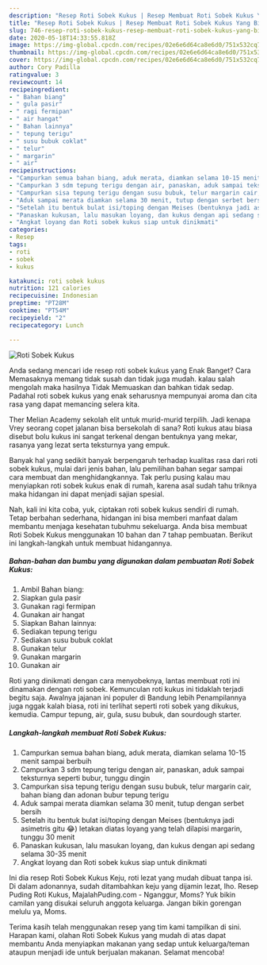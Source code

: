 ```yaml
---
description: "Resep Roti Sobek Kukus | Resep Membuat Roti Sobek Kukus Yang Bikin Ngiler"
title: "Resep Roti Sobek Kukus | Resep Membuat Roti Sobek Kukus Yang Bikin Ngiler"
slug: 746-resep-roti-sobek-kukus-resep-membuat-roti-sobek-kukus-yang-bikin-ngiler
date: 2020-05-18T14:33:55.818Z
image: https://img-global.cpcdn.com/recipes/02e6e6d64ca8e6d0/751x532cq70/roti-sobek-kukus-foto-resep-utama.jpg
thumbnail: https://img-global.cpcdn.com/recipes/02e6e6d64ca8e6d0/751x532cq70/roti-sobek-kukus-foto-resep-utama.jpg
cover: https://img-global.cpcdn.com/recipes/02e6e6d64ca8e6d0/751x532cq70/roti-sobek-kukus-foto-resep-utama.jpg
author: Cory Padilla
ratingvalue: 3
reviewcount: 14
recipeingredient:
- " Bahan biang"
- " gula pasir"
- " ragi fermipan"
- " air hangat"
- " Bahan lainnya"
- " tepung terigu"
- " susu bubuk coklat"
- " telur"
- " margarin"
- " air"
recipeinstructions:
- "Campurkan semua bahan biang, aduk merata, diamkan selama 10-15 menit sampai berbuih"
- "Campurkan 3 sdm tepung terigu dengan air, panaskan, aduk sampai teksturnya seperti bubur, tunggu dingin"
- "Campurkan sisa tepung terigu dengan susu bubuk, telur margarin cair, bahan biang dan adonan bubur tepung terigu"
- "Aduk sampai merata diamkan selama 30 menit, tutup dengan serbet bersih"
- "Setelah itu bentuk bulat isi/toping dengan Meises (bentuknya jadi asimetris gitu 😂) letakan diatas loyang yang telah dilapisi margarin, tunggu 30 menit"
- "Panaskan kukusan, lalu masukan loyang, dan kukus dengan api sedang selama 30-35 menit"
- "Angkat loyang dan Roti sobek kukus siap untuk dinikmati"
categories:
- Resep
tags:
- roti
- sobek
- kukus

katakunci: roti sobek kukus 
nutrition: 121 calories
recipecuisine: Indonesian
preptime: "PT28M"
cooktime: "PT54M"
recipeyield: "2"
recipecategory: Lunch

---
```



![Roti Sobek Kukus](https://img-global.cpcdn.com/recipes/02e6e6d64ca8e6d0/751x532cq70/roti-sobek-kukus-foto-resep-utama.jpg)

Anda sedang mencari ide resep roti sobek kukus yang Enak Banget? Cara Memasaknya memang tidak susah dan tidak juga mudah. kalau salah mengolah maka hasilnya Tidak Memuaskan dan bahkan tidak sedap. Padahal roti sobek kukus yang enak seharusnya mempunyai aroma dan cita rasa yang dapat memancing selera kita.

Ther Melian Academy sekolah elit untuk murid-murid terpilih. Jadi kenapa Vrey seorang copet jalanan bisa bersekolah di sana? Roti kukus atau biasa disebut bolu kukus ini sangat terkenal dengan bentuknya yang mekar, rasanya yang lezat serta teksturnya yang empuk.

Banyak hal yang sedikit banyak berpengaruh terhadap kualitas rasa dari roti sobek kukus, mulai dari jenis bahan, lalu pemilihan bahan segar sampai cara membuat dan menghidangkannya. Tak perlu pusing kalau mau menyiapkan roti sobek kukus enak di rumah, karena asal sudah tahu triknya maka hidangan ini dapat menjadi sajian spesial.


Nah, kali ini kita coba, yuk, ciptakan roti sobek kukus sendiri di rumah. Tetap berbahan sederhana, hidangan ini bisa memberi manfaat dalam membantu menjaga kesehatan tubuhmu sekeluarga. Anda bisa membuat Roti Sobek Kukus menggunakan 10 bahan dan 7 tahap pembuatan. Berikut ini langkah-langkah untuk membuat hidangannya.

<!--inarticleads1-->

##### Bahan-bahan dan bumbu yang digunakan dalam pembuatan Roti Sobek Kukus:

1. Ambil  Bahan biang:
1. Siapkan  gula pasir
1. Gunakan  ragi fermipan
1. Gunakan  air hangat
1. Siapkan  Bahan lainnya:
1. Sediakan  tepung terigu
1. Sediakan  susu bubuk coklat
1. Gunakan  telur
1. Gunakan  margarin
1. Gunakan  air


Roti yang dinikmati dengan cara menyobeknya, lantas membuat roti ini dinamakan dengan roti sobek. Kemunculan roti kukus ini tidaklah terjadi begitu saja. Awalnya jajanan ini populer di Bandung lebih Penampilannya juga nggak kalah biasa, roti ini terlihat seperti roti sobek yang dikukus, kemudia. Campur tepung, air, gula, susu bubuk, dan sourdough starter. 

<!--inarticleads2-->

##### Langkah-langkah membuat Roti Sobek Kukus:

1. Campurkan semua bahan biang, aduk merata, diamkan selama 10-15 menit sampai berbuih
1. Campurkan 3 sdm tepung terigu dengan air, panaskan, aduk sampai teksturnya seperti bubur, tunggu dingin
1. Campurkan sisa tepung terigu dengan susu bubuk, telur margarin cair, bahan biang dan adonan bubur tepung terigu
1. Aduk sampai merata diamkan selama 30 menit, tutup dengan serbet bersih
1. Setelah itu bentuk bulat isi/toping dengan Meises (bentuknya jadi asimetris gitu 😂) letakan diatas loyang yang telah dilapisi margarin, tunggu 30 menit
1. Panaskan kukusan, lalu masukan loyang, dan kukus dengan api sedang selama 30-35 menit
1. Angkat loyang dan Roti sobek kukus siap untuk dinikmati


Ini dia resep Roti Sobek Kukus Keju, roti lezat yang mudah dibuat tanpa isi. Di dalam adonannya, sudah ditambahkan keju yang dijamin lezat, lho. Resep Puding Roti Kukus, MajalahPuding.com - Nganggur, Moms? Yuk bikin camilan yang disukai seluruh anggota keluarga. Jangan bikin gorengan melulu ya, Moms. 

Terima kasih telah menggunakan resep yang tim kami tampilkan di sini. Harapan kami, olahan Roti Sobek Kukus yang mudah di atas dapat membantu Anda menyiapkan makanan yang sedap untuk keluarga/teman ataupun menjadi ide untuk berjualan makanan. Selamat mencoba!
